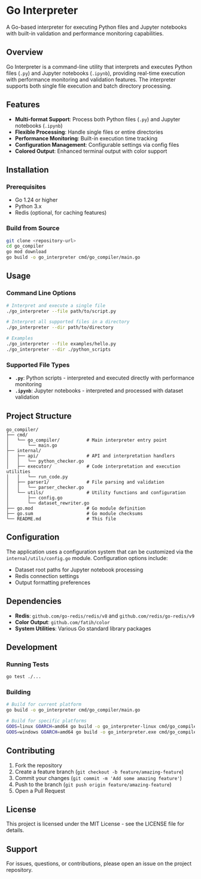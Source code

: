 # Go Interpreter

A Go-based interpreter for executing Python files and Jupyter notebooks with built-in validation and performance monitoring capabilities.

## Overview

Go Interpreter is a command-line utility that interprets and executes Python files (`.py`) and Jupyter notebooks (`.ipynb`), providing real-time execution with performance monitoring and validation features. The interpreter supports both single file execution and batch directory processing.

## Features

- **Multi-format Support**: Process both Python files (`.py`) and Jupyter notebooks (`.ipynb`)
- **Flexible Processing**: Handle single files or entire directories
- **Performance Monitoring**: Built-in execution time tracking
- **Configuration Management**: Configurable settings via config files
- **Colored Output**: Enhanced terminal output with color support

## Installation

### Prerequisites

- Go 1.24 or higher
- Python 3.x
- Redis (optional, for caching features)

### Build from Source

```bash
git clone <repository-url>
cd go_compiler
go mod download
go build -o go_interpreter cmd/go_compiler/main.go
```

## Usage

### Command Line Options

```bash
# Interpret and execute a single file
./go_interpreter --file path/to/script.py

# Interpret all supported files in a directory
./go_interpreter --dir path/to/directory

# Examples
./go_interpreter --file examples/hello.py
./go_interpreter --dir ./python_scripts
```

### Supported File Types

- **`.py`**: Python scripts - interpreted and executed directly with performance monitoring
- **`.ipynb`**: Jupyter notebooks - interpreted and processed with dataset validation

## Project Structure

```
go_compiler/
├── cmd/
│   └── go_compiler/          # Main interpreter entry point
│       └── main.go
├── internal/
│   ├── api/                  # API and interpretation handlers
│   │   └── python_checker.go
│   ├── executor/             # Code interpretation and execution utilities
│   │   └── run_code.py
│   ├── parser1/              # File parsing and validation
│   │   └── parser_checker.go
│   └── utils/                # Utility functions and configuration
│       ├── config.go
│       └── dataset_rewriter.go
├── go.mod                    # Go module definition
├── go.sum                    # Go module checksums
└── README.md                 # This file
```

## Configuration

The application uses a configuration system that can be customized via the `internal/utils/config.go` module. Configuration options include:

- Dataset root paths for Jupyter notebook processing
- Redis connection settings
- Output formatting preferences

## Dependencies

- **Redis**: `github.com/go-redis/redis/v8` and `github.com/redis/go-redis/v9`
- **Color Output**: `github.com/fatih/color`
- **System Utilities**: Various Go standard library packages

## Development

### Running Tests

```bash
go test ./...
```

### Building

```bash
# Build for current platform
go build -o go_interpreter cmd/go_compiler/main.go

# Build for specific platforms
GOOS=linux GOARCH=amd64 go build -o go_interpreter-linux cmd/go_compiler/main.go
GOOS=windows GOARCH=amd64 go build -o go_interpreter.exe cmd/go_compiler/main.go
```

## Contributing

1. Fork the repository
2. Create a feature branch (`git checkout -b feature/amazing-feature`)
3. Commit your changes (`git commit -m 'Add some amazing feature'`)
4. Push to the branch (`git push origin feature/amazing-feature`)
5. Open a Pull Request

## License

This project is licensed under the MIT License - see the LICENSE file for details.

## Support

For issues, questions, or contributions, please open an issue on the project repository.